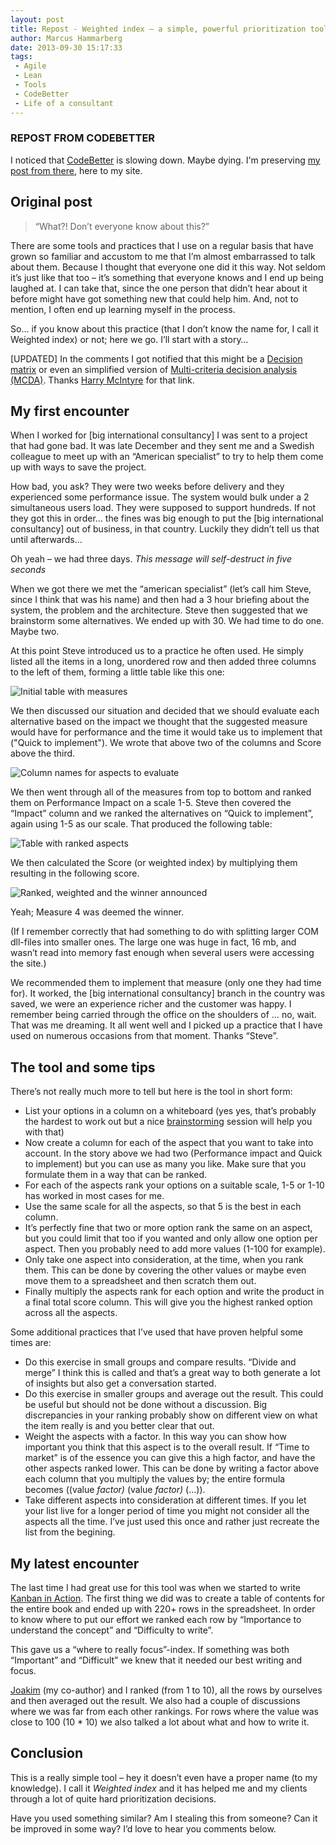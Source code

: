```yaml
---
layout: post
title: Repost - Weighted index – a simple, powerful prioritization tool
author: Marcus Hammarberg
date: 2013-09-30 15:17:33
tags:
 - Agile
 - Lean
 - Tools
 - CodeBetter
 - Life of a consultant
---
```


### REPOST FROM CODEBETTER

I noticed that [CodeBetter](http://codebetter.com/marcushammarberg/) is slowing down. Maybe dying. I'm preserving [my post from there](http://codebetter.com/marcushammarberg/2013/09/30/weighted-index/), here to my site.

## Original post

> “What?! Don’t everyone know about this?”

There are some tools and practices that I use on a regular basis that have grown so familiar and accustom to me that I’m almost embarrassed to talk about them. Because I thought that everyone one did it this way. Not seldom it’s just like that too – it’s something that everyone knows and I end up being laughed at. I can take that, since the one person that didn’t hear about it before might have got something new that could help him. And, not to mention, I often end up learning myself in the process.

So… if you know about this practice (that I don’t know the name for, I call it Weighted index) or not; here we go. I’ll start with a story…

[UPDATED] In the comments I got notified that this might be a [Decision matrix](http://en.wikipedia.org/wiki/Decision_matrix) or even an simplified version of [Multi-criteria decision analysis (MCDA)](http://en.wikipedia.org/wiki/Multi-criteria_decision_analysis). Thanks [Harry McIntyre](http://codebetter.com/marcushammarberg/2013/09/30/weighted-index/#) for that link.

<!-- excerpt-end -->

## My first encounter

When I worked for [big international consultancy] I was sent to a project that had gone bad. It was late December and they sent me and a Swedish colleague to meet up with an “American specialist” to try to help them come up with ways to save the project.

How bad, you ask? They were two weeks before delivery and they experienced some performance issue. The system would bulk under a 2 simultaneous users load. They were supposed to support hundreds. If not they got this in order… the fines was big enough to put the [big international consultancy] out of business, in that country. Luckily they didn’t tell us that until afterwards…

Oh yeah – we had three days. *This message will self-destruct in five seconds*

When we got there we met the “american specialist” (let’s call him Steve, since I think that was his name) and then had a 3 hour briefing about the system, the problem and the architecture. Steve then suggested that we brainstorm some alternatives. We ended up with 30. We had time to do one. Maybe two.

At this point Steve introduced us to a practice he often used. He simply listed all the items in a long, unordered row and then added three columns to the left of them, forming a little table like this one:

![Initial table with measures](/img/weighted-index-1.png)

We then discussed our situation and decided that we should evaluate each alternative based on the impact we thought that the suggested measure would have for performance and the time it would take us to implement that ("Quick to implement"). We wrote that above two of the columns and Score above the third.

![Column names for aspects to evaluate](/img/weighted-index-2.png)

We then went through all of the measures from top to bottom and ranked them on Performance Impact on a scale 1-5. Steve then covered the “Impact” column and we ranked the alternatives on “Quick to implement”, again using 1-5 as our scale. That produced the following table:

![Table with ranked aspects](/img/weighted-index-3.png)

We then calculated the Score (or weighted index) by multiplying them resulting in the following score.

![Ranked, weighted and the winner announced](/img/weighted-index-4.png)

Yeah; Measure 4 was deemed the winner.

(If I remember correctly that had something to do with splitting larger COM dll-files into smaller ones. The large one was huge in fact, 16 mb, and wasn’t read into memory fast enough when several users were accessing the site.)

We recommended them to implement that measure (only one they had time for). It worked, the [big international consultancy] branch in the country was saved, we were an experience richer and the customer was happy. I remember being carried through the office on the shoulders of … no, wait. That was me dreaming. It all went well and I picked up a practice that I have used on numerous occasions from that moment. Thanks “Steve”.

## The tool and some tips

There’s not really much more to tell but here is the tool in short form:

- List your options in a column on a whiteboard (yes yes, that’s probably the hardest to work out but a nice [brainstorming](http://www.gogamestorm.com/?s=brainstorm)  session will help you with that)
- Now create a column for each of the aspect that you want to take into account. In the story above we had two (Performance impact and Quick to implement) but you can use as many you like. Make sure that you formulate them in a way that can be ranked.
- For each of the aspects rank your options on a suitable scale, 1-5 or 1-10 has worked in most cases for me.
- Use the same scale for all the aspects, so that 5 is the best in each column.
- It’s perfectly fine that two or more option rank the same on an aspect, but you could limit that too if you wanted and only allow one option per aspect. Then you probably need to add more values (1-100 for example).
- Only take one aspect into consideration, at the time, when you rank them. This can be done by covering the other values or maybe even move them to a spreadsheet and then scratch them out.
- Finally multiply the aspects rank for each option and write the product in a final total score column. This will give you the highest ranked option across all the aspects.

Some additional practices that I’ve used that have proven helpful some times are:

- Do this exercise in small groups and compare results. “Divide and merge” I think this is called and that’s a great way to both generate a lot of insights but also get a conversation started.
- Do this exercise in smaller groups and average out the result. This could be useful but should not be done without a discussion. Big discrepancies in your ranking probably show on different view on what the item really is and you better clear that out.
- Weight the aspects with a factor. In this way you can show how important you think that this aspect is to the overall result. If “Time to market” is of the essence you can give this a high factor, and have the other aspects ranked lower. This can be done by writing a factor above each column that you multiply the values by; the entire formula becomes ((value *factor)* (value *factor)* (…)).
- Take different aspects into consideration at different times. If you let your list live for a longer period of time you might not consider all the aspects all the time. I’ve just used this once and rather just recreate the list from the begining.

## My latest encounter

The last time I had great use for this tool was when we started to write [Kanban in Action](http://bit.ly/theKanbanBook). The first thing we did was to create a table of contents for the entire book and ended up with 220+ rows in the spreadsheet. In order to know where to put our effort we ranked each row by “Importance to understand the concept” and “Difficulty to write”.

This gave us a “where to really focus”-index. If something was both “Important” and “Difficult” we knew that it needed our best writing and focus.

[Joakim](http://joakimsunden.com/) (my co-author) and I ranked (from 1 to 10), all the rows by ourselves and then averaged out the result. We also had a couple of discussions where we was far from each other rankings. For rows where the value was close to 100 (10 * 10)  we also talked a lot about what and how to write it.

## Conclusion

This is a really simple tool – hey it doesn’t even have a proper name (to my knowledge). I call it *Weighted index* and it has helped me and my clients through a lot of quite hard prioritization decisions.

Have you used something similar? Am I stealing this from someone? Can it be improved in some way? I’d love to hear you comments below.
